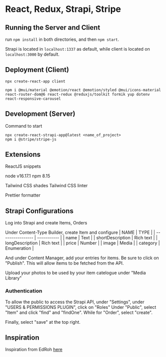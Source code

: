 # React, Redux, Strapi, Stripe

## Running the Server and Client

run `npm install` in both directories, and then `npm start`.

Strapi is located in `localhost:1337` as default, while client is located on `localhost:3000` by default.

## Deployment (Client)

```
npx create-react-app client

npm i @mui/material @emotion/react @emotion/styled @mui/icons-material react-router-dom@6 react-redux @reduxjs/toolkit formik yup dotenv react-responsive-carousel 
```

## Development (Server)

Command to start
```
npx create-react-strapi-app@latest <name_of_project>
npm i @stripe/stripe-js
```

## Extensions

ReactJS snippets

node v16.17.1
npm 8.15

Tailwind CSS shades
Tailwind CSS linter

Prettier formatter

## Strapi Configurations

Log into Strapi and create Items, Orders

Under Content-Type Builder, create Item and configure
| NAME             | TYPE        |
| ---------------- | ----------- |
| name             | Text        |
| shortDescription | Rich text   |
| longDescription  | Rich text   |
| price            | Number      |
| image            | Media       |
| category         | Enumeration |

And under Content Manager, add your entries for items. Be sure to click on "Publish". This will allow items to be 
fetched from the API.

Upload your photos to be used by your item catelogue under "Media Library"

### Authentication

To allow the public to access the Strapi API, under "Settings", under "USERS & PERMISSIONS PLUGIN", click on "Roles"
Under "Public", select "Item" and click "find" and "findOne". While for "Order", select "create". 

Finally, select "save" at the top right.


## Inspiration

Inspiration from EdRoh [here](https://github.com/ed-roh/react-ecommerce)
